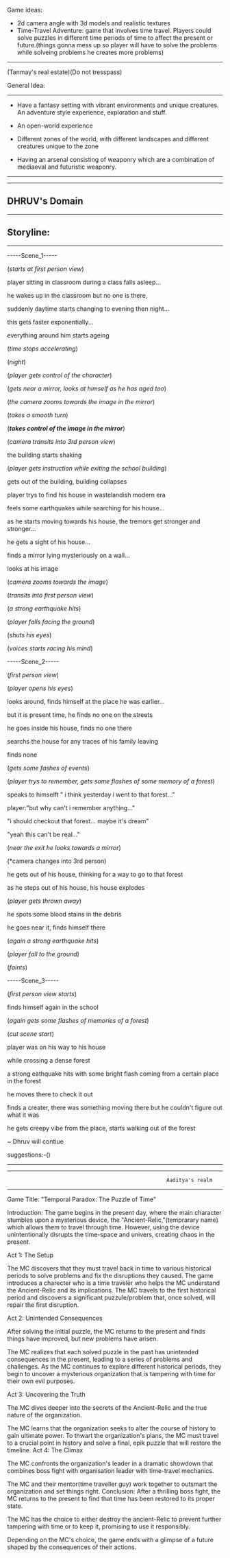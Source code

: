 Game ideas:

- 2d camera angle with 3d models and realistic textures
- Time-Travel Adventure: game that involves time travel. Players could solve puzzles in different time periods of time to affect the present or future.(things gonna mess up so player will have to solve the problems while solveing problems he creates more problems)


----------------------------------------------

(Tanmay's real estate)(Do not tresspass)

General Idea:

-------------------------------

- Have a fantasy setting with vibrant environments and unique creatures. An adventure style experience, exploration and stuff.

- An open-world experience

- Different zones of the world, with different landscapes and different creatures unique to the zone

- Having an arsenal consisting of weaponry which are a combination of mediaeval and futuristic weaponry.

-------------------------------


------------------------
DHRUV's Domain
------------------------

-----

Storyline:
---

---

-----Scene_1-----

(*starts at first person view*)

player sitting in classroom during a class falls asleep...

he wakes up in the classroom but no one is there,

suddenly daytime starts changing to evening then night...

this gets faster exponentially...

everything around him starts ageing

(*time stops accelerating*)

(*night*)

(*player gets control of the character*)

(*gets near a mirror, looks at himself as he has aged too*)

(*the camera zooms towards the image in the mirror*)

(*takes a smooth turn*)

(***takes control of the image in the mirror***)

(*camera transits into 3rd person view*)

the building starts shaking

(*player gets instruction while exiting the school building*)

gets out of the building, building collapses

player trys to find his house in wastelandish modern era

feels some earthquakes while searching for his house...

as he starts moving towards his house, the tremors get stronger and stronger...

he gets a sight of his house...

finds a mirror lying mysteriously on a wall...

looks at his image

(*camera zooms towards the image*)

(*transits into first person view*)

(*a strong earthquake hits*)

(*player falls facing the ground*)

(*shuts his eyes*)

(*voices starts racing his mind*)

-----Scene_2-----

(*first person view*)

(*player opens his eyes*)

looks around, finds himself at the place he was earlier...

but it is present time, he finds no one on the streets

he goes inside his house, finds no one there

searchs the house for any traces of his family leaving

finds none

(*gets some fashes of events*)

(*player trys to remember, gets some flashes of some memory of a forest*)

speaks to himselft " i think yesterday i went to that forest..."

player:"but why can't i remember anything..."

"i should checkout that forest... maybe it's dream"

"yeah this can't be real..."

(*near the exit he looks towards a mirror*)

(*camera changes into 3rd person)

he gets out of his house, thinking for a way to go to that forest

as he steps out of his house, his house explodes

(*player gets thrown away*)

he spots some blood stains in the debris

he goes near it, finds himself there

(*again a strong earthquake hits*)

(*player fall to the ground*)

(*faints*)

-----Scene_3-----

(*first person view starts*)

finds himself again in the school 

(*again gets some flashes of memories of a forest*)

(*cut scene start*)

player was on his way to his house 

while crossing a dense forest 

a strong eathquake hits with some bright flash coming from a certain place in the forest

he moves there to check it out

finds a creater, there was something moving there but he couldn't figure out what it was

he gets creepy vibe from the place, starts walking out of the forest

~ Dhruv will contiue

suggestions:-()

----











----------------------------------------------------------------------------------------------------------------------------------------
                                                        Aaditya's realm                                                                 
----------------------------------------------------------------------------------------------------------------------------------------
Game Title: "Temporal Paradox: The Puzzle of Time"

Introduction:
The game begins in the present day, where the main character stumbles upon a mysterious device, the "Ancient-Relic,"(temprarary name) which allows them to travel through time. However, using the device unintentionally disrupts the time-space and univers, creating chaos in the present.

Act 1: The Setup

The MC discovers that they must travel back in time to various historical periods to solve problems and fix the disruptions they caused.
The game introduces a charecter who is a time traveler who helps the MC understand the Ancient-Relic and its implications.
The MC travels to the first historical period and discovers a significant puzzule/problem that, once solved, will repair the first disruption.

Act 2: Unintended Consequences

After solving the initial puzzle, the MC returns to the present and finds things have improved, but new problems have arisen.

The MC realizes that each solved puzzle in the past has unintended consequences in the present, leading to a series of problems and challenges.
As the MC continues to explore different historical periods, they begin to uncover a mysterious organization that is tampering with time for their own evil purposes.

Act 3: Uncovering the Truth

The MC dives deeper into the secrets of the Ancient-Relic and the true nature of the organization.

The MC learns that the organization seeks to alter the course of history to gain ultimate power.
To thwart the organization's plans, the MC must travel to a crucial point in history and solve a final, epik puzzle that will restore the timeline.
Act 4: The Climax

The MC confronts the organization's leader in a dramatic showdown that combines boss fight with organisation leader with time-travel mechanics.

The MC and their mentor(time traveller guy) work together to outsmart the organization and set things right.
Conclusion:
After a thrilling boss fight, the MC returns to the present to find that time has been restored to its proper state.

The MC has the choice to either destroy the ancient-Relic to prevent further tampering with time or to keep it, promising to use it responsibly.

Depending on the MC's choice, the game ends with a glimpse of a future shaped by the consequences of their actions.
